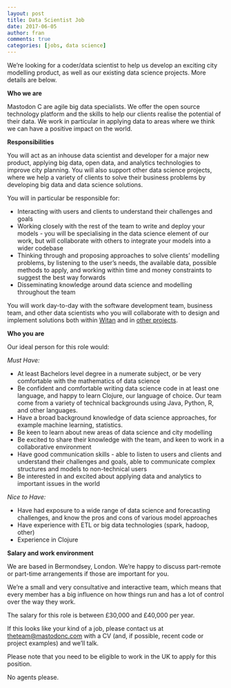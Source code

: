 ```yaml
---
layout: post
title: Data Scientist Job
date: 2017-06-05
author: fran
comments: true
categories: [jobs, data science]
---
```


We’re looking for a coder/data scientist to help us develop an
exciting city modelling product, as well as our existing data science
projects. More details are below.

<!--more-->

**Who we are**

Mastodon C are agile big data specialists. We offer the open source
technology platform and the skills to help our clients realise the
potential of their data. We work in particular in applying data to
areas where we think we can have a positive impact on the world.

**Responsibilities**

You will act as an inhouse data scientist and developer for a major
new product, applying big data, open data, and analytics technologies
to improve city planning. You will also support other data science
projects, where we help a variety of clients to solve their business
problems by developing big data and data science solutions.

You will in particular be responsible for:
 * Interacting with users and clients to understand their challenges
   and goals
 * Working closely with the rest of the team to write and deploy your
   models - you will be specialising in the data science element of
   our work, but will collaborate with others to integrate your models
   into a wider codebase
 * Thinking through and proposing approaches to solve clients’
   modelling problems, by listening to the user’s needs, the available
   data, possible methods to apply, and working within time and money
   constraints to suggest the best way forwards
 * Disseminating knowledge around data science and modelling throughout
   the team

You will work day-to-day with the software development team, business
team, and other data scientists who you will collaborate with to
design and implement solutions both within [Witan](http://www.mastodonc.com/products/witan/) and in [other
projects](https://github.com/mastodonc).


**Who you are**

Our ideal person for this role would:

*Must Have:*

 * At least Bachelors level degree in a numerate subject, or be very
   comfortable with the mathematics of data science
 * Be confident and comfortable writing data science code in at least
   one language, and happy to learn Clojure, our language of
   choice. Our team come from a variety of technical backgrounds using
   Java, Python, R, and other languages.
 * Have a broad background knowledge of data science approaches, for
   example machine learning, statistics.
 * Be keen to learn about new areas of data science and city modelling
 * Be excited to share their knowledge with the team, and keen to work
   in a collaborative environment
 * Have good communication skills - able to listen to users and
   clients and understand their challenges and goals, able to
   communicate complex structures and models to non-technical users
 * Be interested in and excited about applying data and analytics to
   important issues in the world

*Nice to Have:*

 * Have had exposure to a wide range of data science and forecasting
   challenges, and know the pros and cons of various model approaches
 * Have experience with ETL or big data technologies (spark, hadoop,
   other)
 * Experience in Clojure

**Salary and work environment**

We are based in Bermondsey, London. We’re happy to discuss part-remote
or part-time arrangements if those are important for you.

We’re a small and very consultative and interactive team, which means
that every member has a big influence on how things run and has a lot
of control over the way they work.

The salary for this role is between £30,000 and £40,000 per year.

If this looks like your kind of a job, please contact us at
theteam@mastodonc.com with a CV (and, if possible, recent code or
project examples) and we’ll talk.

Please note that you need to be eligible to work in the UK to apply
for this position.

No agents please.
